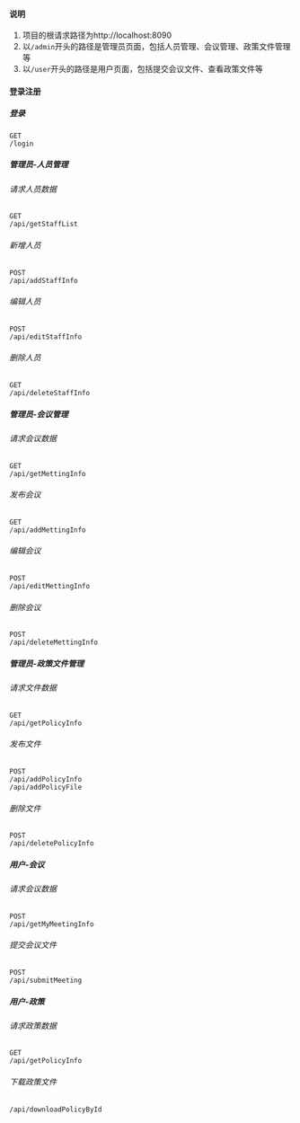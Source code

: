 #### 说明

1. 项目的根请求路径为http://localhost:8090
2. 以`/admin`开头的路径是管理员页面，包括人员管理、会议管理、政策文件管理等
3. 以`/user`开头的路径是用户页面，包括提交会议文件、查看政策文件等

#### 登录注册

##### 登录

```
GET
/login
```

##### 管理员-人员管理

###### 请求人员数据

```
GET
/api/getStaffList
```

###### 新增人员

```
POST
/api/addStaffInfo
```

###### 编辑人员

```
POST
/api/editStaffInfo
```

###### 删除人员

```
GET
/api/deleteStaffInfo
```

##### 管理员-会议管理

###### 请求会议数据

```
GET
/api/getMettingInfo
```

###### 发布会议

```
GET
/api/addMettingInfo
```

###### 编辑会议

```
POST
/api/editMettingInfo
```

###### 删除会议

```
POST
/api/deleteMettingInfo
```

##### 管理员-政策文件管理

###### 请求文件数据

```
GET
/api/getPolicyInfo
```

###### 发布文件

```
POST
/api/addPolicyInfo
/api/addPolicyFile
```

###### 删除文件

```
POST
/api/deletePolicyInfo
```

##### 用户-会议

###### 请求会议数据

```
POST
/api/getMyMeetingInfo
```

###### 提交会议文件

```
POST
/api/submitMeeting
```

##### 用户-政策

###### 请求政策数据

```
GET
/api/getPolicyInfo
```

###### 下载政策文件

```
/api/downloadPolicyById
```





